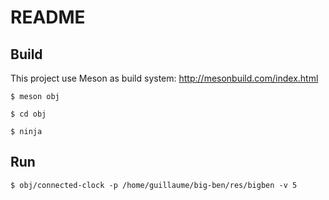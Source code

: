 README
======

Build
-----

This project use Meson as build system: http://mesonbuild.com/index.html

`$ meson obj`

`$ cd obj`

`$ ninja`

Run
---

`$ obj/connected-clock -p /home/guillaume/big-ben/res/bigben -v 5`



